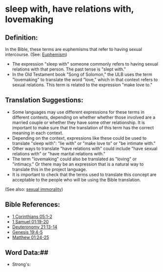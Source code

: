 # sleep with, have relations with, lovemaking #

## Definition: ##

In the Bible, these terms are euphemisms that refer to having sexual intercourse. (See: [Euphemism](rc://en/ta/man/translate/figs-euphemism))

* The expression "sleep with" someone commonly refers to having sexual relations with that person. The past tense is "slept with."
* In the Old Testament book "Song of Solomon," the ULB uses the term "lovemaking" to translate the word "love," which in that context refers to sexual relations. This term is related to the expression "make love to."

## Translation Suggestions: ##

* Some languages may use different expressions for these terms in different contexts, depending on whether whether those involved are a married couple or whether they have some other relationship. It is important to make sure that the translation of this term has the correct meaning in each context.
* Depending on the context, expressions like these could be used to translate "sleep with": "lie with" or "make love to" or "be intimate with."
* Other ways to translate "have relations with" could include "have sexual relations with" or "have marital relations with."
* The term "lovemaking" could also be translated as "loving" or "intimacy." Or there may be an expression that is a natural way to translate this in the project language.
* It is important to check that the terms used to translate this concept are acceptable to the people who will be using the Bible translation.

(See also: [sexual immorality](../kt/fornication.md))

## Bible References: ##

* [1 Corinthians 05:1-2](rc://en/tn/help/1co/05/01)
* [1 Samuel 01:19-20](rc://en/tn/help/1sa/01/19)
* [Deuteronomy 21:13-14](rc://en/tn/help/deu/21/13)
* [Genesis 19:4-5](rc://en/tn/help/gen/19/04)
* [Matthew 01:24-25](rc://en/tn/help/mat/01/24)

## Word Data:##

* Strong's: 

